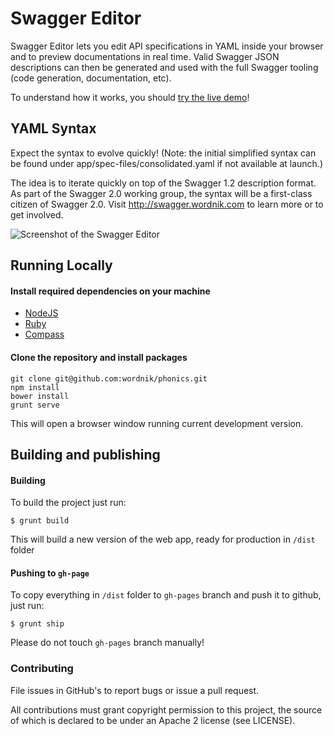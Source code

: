 # Swagger Editor

Swagger Editor lets you edit API specifications in YAML inside your browser and to preview documentations in real time.
Valid Swagger JSON descriptions can then be generated and used with the full Swagger tooling (code generation, documentation, etc).

To understand how it works, you should [try the live demo](http://wordnik.github.io/swagger-editor)!

## YAML Syntax
Expect the syntax to evolve quickly! (Note: the initial simplified syntax can be found under app/spec-files/consolidated.yaml if not available at launch.)

The idea is to iterate quickly on top of the Swagger 1.2 description format. As part of the Swagger 2.0 working group, the syntax will be a first-class citizen of Swagger 2.0. Visit http://swagger.wordnik.com to learn more or to get involved.

![Screenshot of the Swagger Editor](https://blog.apigee.com/sites/blog/files/SwaggerEditor.png "Designing an API with the Swagger Editor")

## Running Locally

#### Install required dependencies on your machine
 * [NodeJS](http://nodejs.org/)
 * [Ruby](https://www.ruby-lang.org/en/)
 * [Compass](http://compass-style.org/)


#### Clone the repository and install packages

    git clone git@github.com:wordnik/phonics.git
    npm install
    bower install
    grunt serve

This will open a browser window running current development version.

## Building and publishing

#### Building
To build the project just run: 

```
$ grunt build
```
This will build a new version of the web app, ready for production in `/dist` folder

#### Pushing to `gh-page`

To copy everything in `/dist` folder to `gh-pages` branch and push it to github, just run:

```
$ grunt ship
```
Please do not touch `gh-pages` branch manually!


### Contributing
File issues in GitHub's to report bugs or issue a pull request.

All contributions must grant copyright permission to this project, the source of which is declared to be under an Apache 2 license (see LICENSE).

